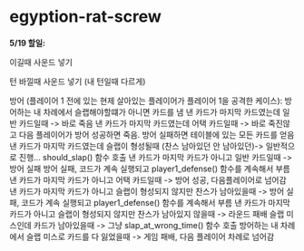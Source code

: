 # egyption-rat-screw

**5/19 할일:**

이길때 사운드 넣기

턴 바낄때 사운드 넣기 (내 턴일때 다르게)


방어 (플레이어 1 전에 있는 현제 살아있는 플레이어가 플레이어 1을 공격한 케이스):
방어하는 내 차례에서 슬랩해야할떄가 아니면 카드를 냄
낸 카드가 마지막 카드였는데 일반 카드일때 -> 바로 죽음
낸 카드가 마지막 카드였는데 어택 카드일때 -> 바로 죽진않고 다음 플레이어가 방어 성공하면 죽음. 방어 실패하면 테이블에 있는 모든 카드를 얻음
낸 카드가 마지막 카드였는데 슬랩이 형성될때 (찬스 남아있던 안 남아있던)-> 일반적으로 진행... should_slap() 함수 호출 
낸 카드가 마지막 카드가 아니고 일반 카드일때 ->  방어 실패 방어 실패, 코드가 계속 실행되고 player1_defense() 함수를 계속해서 부름
낸 카드가 마지막 카드가 아니고 어택 카드일때 -> 방어 성공, 다음플레이어로 넘어감
낸 카드가 마지막 카드가 아니고 슬랩이 형성되지 않지만 찬스가 남아있을때 -> 방어 실패, 코드가 계속 실행되고 player1_defense() 함수를 계속해서 부름
낸 카드가 마지막 카드가 아니고 슬랩이 형성되지 않지만 찬스가 남아있지 않을때 -> 라운드 패배
슬랩 미스인데 카드가 남아있을때 -> 그냥 slap_at_wrong_time() 함수 호출
방어하는 내 차례에서 슬랩 미스로 카드를 다 잃었을때 -> 게임 패배, 다음 플레이어 차례로 넘어감